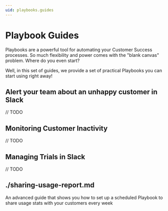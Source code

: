 ```yaml
---
uid: playbooks.guides
---
```


# Playbook Guides

Playbooks are a powerful tool for automating your Customer Success processes. So much flexibility and power comes with the "blank canvas" problem. Where do you even start?

Well, in this set of guides, we provide a set of practical Playbooks you can start using right away!

## Alert your team about an unhappy customer in Slack

// TODO

## Monitoring Customer Inactivity

// TODO

## Managing Trials in Slack

// TODO

## ./sharing-usage-report.md

An advanced guide that shows you how to set up a scheduled Playbook to share usage stats with your customers every week
